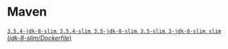 # Maven

[`3.5.4-jdk-8-slim`, `3.5.4-slim`, `3.5-jdk-8-slim`, `3.5-slim`, `3-jdk-8-slim`, `slim` (*jdk-8-slim/Dockerfile*)](https://github.com/carlossg/docker-maven/blob/f581ea002e5d067deb6213c00a4d217297cad469/jdk-8-slim/Dockerfile)

